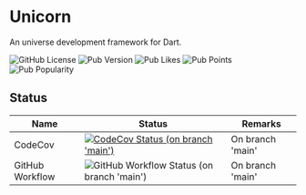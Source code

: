 # Unicorn

An universe development framework for Dart.

![GitHub License](https://img.shields.io/github/license/dart-unicorn/unicorn?style=flat-square)
![Pub Version](https://img.shields.io/pub/v/unicorn?style=flat-square)
![Pub Likes](https://img.shields.io/pub/likes/unicorn?style=flat-square)
![Pub Points](https://img.shields.io/pub/points/unicorn?style=flat-square)
![Pub Popularity](https://img.shields.io/pub/popularity/unicorn?style=flat-square)

## Status

| Name | Status | Remarks |
| --- | --- | --- |
| CodeCov | [![CodeCov Status (on branch 'main')](https://codecov.io/gh/dart-unicorn/unicorn/branch/main/graph/badge.svg?token=L4PL95BHET)](https://codecov.io/gh/dart-unicorn/unicorn) | On branch 'main' |
| GitHub Workflow | ![GitHub Workflow Status (on branch 'main')](https://github.com/dart-unicorn/unicorn/actions/workflows/build.yml/badge.svg?branch=main) | On branch 'main' |